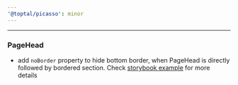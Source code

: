 ```yaml
---
'@toptal/picasso': minor
---
```


---

### PageHead

- add `noBorder` property to hide bottom border, when PageHead is directly followed by bordered section.
  Check [storybook example](https://picasso.toptal.net/?path=/story/components-pagehead--pagehead#no-border) for more details
